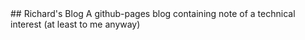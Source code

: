 <header>
</header>
## Richard's Blog
A github-pages blog containing note of a technical interest (at least to me anyway)
